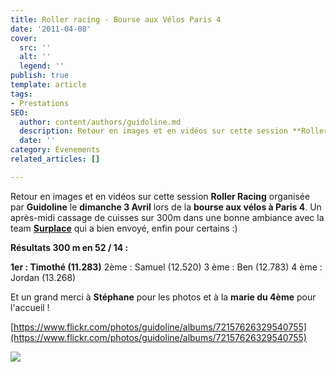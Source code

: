 ```yaml
---
title: Roller racing - Bourse aux Vélos Paris 4
date: '2011-04-08'
cover:
  src: ''
  alt: ''
  legend: ''
publish: true
template: article
tags:
- Prestations
SEO:
  author: content/authors/guidoline.md
  description: Retour en images et en vidéos sur cette session **Roller Racing**
  date: ''
category: Évenements
related_articles: []

---
```

Retour en images et en vidéos sur cette session **Roller Racing** organisée par **Guidoline** le **dimanche 3 Avril** lors de la **bourse aux vélos à Paris 4**. Un après-midi cassage de cuisses sur 300m dans une bonne ambiance avec la team [**Surplace**](http://www.surplace.fr/) qui a bien envoyé, enfin pour certains :)

**Résultats 300 m en 52 / 14 :**

**1er : Timothé (11.283)** 2ème : Samuel (12.520) 3 ème : Ben (12.783) 4 ème : Jordan (13.268)

Et un grand merci à **Stéphane** pour les photos et à la **marie du 4ème** pour l'accueil !

[https://www.flickr.com/photos/guidoline/albums/72157626329540755](https://www.flickr.com/photos/guidoline/albums/72157626329540755)

![](/uploads/IMG_6170-1024x682.jpg)